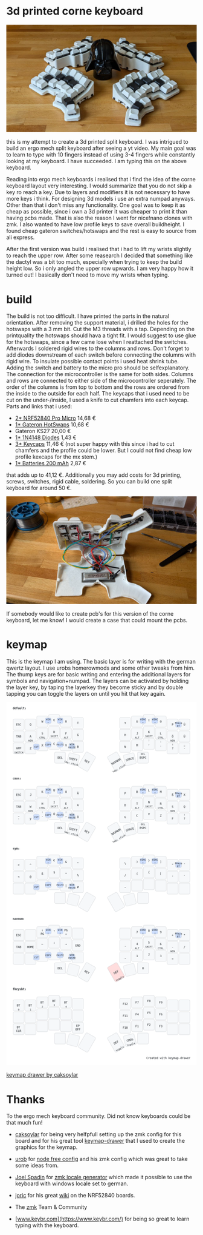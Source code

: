 3d printed corne keyboard
==========================
![dashboard](3dpcorne.jpg)

this is my attempt to create a 3d printed split keyboard. I was intrigued to build an ergo mech split keyboard after seeing a yt video. My main goal was to learn to type with 10 fingers instead of using 3-4 fingers while constantly looking at my keyboard. I have succeeded. I am typing this on the above keyboard.

Reading into ergo mech keyboards i realised that i find the idea of the corne keyboard layout very interesting. I would summarize that you do not skip a key ro reach a key. Due to layers and modifiers it is not necessary to have more keys i think. For designing 3d models i use an extra numpad anyways. Other than that i don't miss any functionality. One goal was to keep it as cheap as possible, since i own a 3d printer it was cheaper to print it than having pcbs made. That is also the reason I went for nice!nano clones with zmk. I also wanted to have low profile keys to save overall buildheight. I found cheap gateron switches/hotswaps and the rest is easy to source from ali express.

After the first version was build i realised that i had to lift my wrists slightly to reach the upper row. After some reasearch I decided that something like the dactyl was a bit too much, especially when trying to keep the build height low. So i only angled the upper row upwards. I am very happy how it turned out! I basically don't need to move my wrists when typing.

build
==========================
The build is not too difficult. I have printed the parts in the natural orientation. After removing the support material, i drilled the holes for the hotswaps with a 3 mm bit. Cut the M3 threads with a tap. Depending on the printquality the hotswaps should hava a tight fit. I would suggest to use glue for the hotswaps, since a few came lose when I reattached the switches. Afterwards I soldered rigid wires to the columns and rows. Don't forget to add diodes downstream of each switch before connecting the columns with rigid wire. To insulate possible contact points i used heat shrink tube. Adding the switch and battery to the micro pro should be selfexplanatory. The connection for the microcontroller is the same for both sides. Columns and rows are connected to either side of the microcontroller seperately. The order of the columns is from top to bottom and the rows are ordered from the inside to the outside for each half. The keycaps that i used need to be cut on the under-/inside, I used a knife to cut chamfers into each keycap. Parts and links that i used:

- [2* NRF52840 Pro Micro](https://www.aliexpress.com/item/1005006035267231.html?spm=a2g0o.order_list.order_list_main.90.39655c5fdYkAzp) 14,68 €
- [1* Gateron HotSwaps](https://www.aliexpress.com/item/1005006364529726.html?spm=a2g0o.order_list.order_list_main.95.39655c5fdYkAzp) 10,68 €
- Gateron KS27 20,00 €
- [1* 1N4148 Diodes](https://www.aliexpress.com/item/1005006127068810.html?spm=a2g0o.order_list.order_list_main.135.39655c5fdYkAzp) 1,43 €
- [3* Keycaps](https://www.aliexpress.com/item/1005005305167568.html?spm=a2g0o.order_list.order_list_main.35.39655c5fdYkAzp) 11,46 € (not super happy with this since i had to cut chamfers and the profile could be lower. But I could not find cheap low profile kexcaps for the mx stem.)
- [1* Batteries 200 mAh](https://www.aliexpress.com/item/1005006284939857.html?spm=a2g0o.order_list.order_list_main.84.39655c5fdYkAzp) 2,87 €

that adds up to 41,12 €. Additionally you may add costs for 3d printing, screws, switches, rigid cable, soldering. So you can build one split keyboard for around 50 €.

![wiring](internals.jpg)

If somebody would like to create pcb's for this version of the corne keyboard, let me know! I would create a case that could mount the pcbs.

keymap
==========================

This is the keymap I am using. The basic layer is for writing with the german qwertz layout. I use urobs homerowmods and some other tweaks from him. The thump keys are for basic writing and entering the additional layers for symbols and navigation+numpad. The layers can be activated by holding the layer key, by taping the layerkey they become sticky and by double tapping you can toggle the layers on until you hit that key again.

![alt text](https://github.com/Finnitio/3dpcorne-shield-nodefree/blob/main/my_keymap.png?raw=true)

[keymap drawer by caksoylar](https://caksoylar.github.io/keymap-drawer?keymap_yaml=H4sIAAAAAAAC_71Wy3LiVhDd-ys6chJNEmEZ8JM8ZSwZxjw0SB7HmXiIANlQSIiRxBCKkEUqlfUkUzWrVOUHssgiXxD-ZL4kV-qWkIwcM5sszGmf29231fe0rrZBqdZqUG1Ax7ScKdwMTKsH04HfBwNeGtbEBGswNGH-wh62h-as4xhurwQ3pusOPNGbmuZ4sbUNjgtzx_X7TtsyZs7EL8HcG1sDhr47MQVwnalXgqIAXcea2CNm7wvg9yd2h5mFRZDCM03o-_7YK4niLdt_0tnpOrbYNYaeM7MMV2S728Y413ONqemKHcvpiLYxGInn8lVdUtuaKpd37N42FrBFdWwBpCvvOu7IbLuOb_hmj1ajmmvSVfNCb4eVt4vfH7SLQRrT9YI0PfPGmFhhxhzIWjlEeIJwiSAjtBB0hCuEC4QqQhNBRVj-HqIunYQ4Z7VIAvRLcFltLCDmtJAr663aIuZOQ06rVBV9RSohKdWIgjOESuzwOO0QUOdZiWoZOy7fxKWlqg-rVlVMc1nVyxVa_wbhawRq3FMEfGBoINTjRLzAC8C0wX_Kr3bmd4gsJckviXwvSeaIbBN5KtdWbQyeMSyT941xCTx_0B3OyLEl67FjQ3rauKjf56mpUlmOfU80tRxuyXYK1ru2493RymOE85QeSAjLn1OCoLbUkm2B5R_JRibFcpkhlkrG0VWzzli-IxYJ4TR20NfF0shK1MrYUUtr5cn9JzS7_5gTAlvTxfJNCKhwbDRKC1Wn3K-T_10S3sxGRQD3BUfGczLo37c__RmtfBgZ__xF1rdEfBStLCLjmgye44n5Llr6LDK-4tIqep_4jyOHD8gQER4RPY_Wn0UGH1f2d6r69V_uh8h1OzJ-XA_5L2Jl0t_IeDma2OnJ4vGp3_7yK6hnkRmiesbM16tM5AmHCEcIxwifpDsSDVilWZcp6SvC14S_YRkNnBWm2_js99ZnZj9rZg4yZobLcempEZO1E9z5iRYFesA8QgGhGAL3OZf0jfR_R-OzsVmCPvsKYBd0IF28S3zn9tYyF6uAXfZ7w65Vr0NXYqh4mqHdxKs44vIZXCGDK2Zwe8RR5Uoen0vBY1TwGJXjjDZtDkoee6bsIewjHGS4nuhQrrUezCir0FQUSr5LiED1Fx_MsbrnMw4i4Mv1prZ-QuzLqRPcPzlgr6hnBSa9wsE1WxqygIvgpC1G0xeNELyYBBosIby4rqPAw2RgU73aPPKIRR5SpCppurx56DELPaJQNgPvGM4mr5gIxiHdLJR9nxZSoa82DmWNSpRcfqdY1qrjdOzmJed3BcjnKVo5Z_PI1Plw9L8B3wUV9wsAAA%3D%3D)

Thanks
==========================
To the ergo mech keyboard community. Did not know keyboards could be that much fun!

- [caksoylar](https://github.com/caksoylar) for being very helfpfull setting up the zmk config for this board and for his great tool [keymap-drawer](https://github.com/caksoylar/keymap-drawer) that I used to create the graphics for the keymap.

- [urob](https://github.com/urob) for [node free config](https://github.com/urob/zmk-helpers) and his zmk config which was great to take some ideas from.

- [Joel Spadin](https://github.com/joelspadin) for [zmk locale generator](https://github.com/joelspadin/zmk-locale-generator) which made it possible to use the keyboard with windows locale set to german.

- [joric](https://github.com/joric) for his great [wiki](https://github.com/joric/nrfmicro/wiki/Alternatives) on the NRF52840 boards.

- The [zmk](https://zmk.dev/) Team & Community

- [www.keybr.com](https://www.keybr.com/) for being so great to learn typing with the keyboard.
